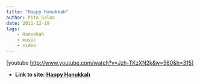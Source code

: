 ```yaml
---
title: "Happy Hanukkah"
author: Pito Salas
date: 2011-12-19
tags:
    - Hanukkah
    - music
    - video
---
```


[youtube http://www.youtube.com/watch?v=Jzh-TKzXN2k&w=560&h=315]


* **Link to site:** **[Happy Hanukkah](None)**

